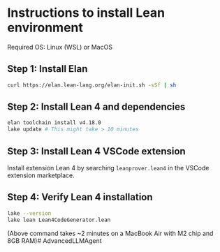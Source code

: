 # Instructions to install Lean environment

Required OS: Linux (WSL) or MacOS

## Step 1: Install Elan
```bash
curl https://elan.lean-lang.org/elan-init.sh -sSf | sh
```

## Step 2: Install Lean 4 and dependencies
```bash
elan toolchain install v4.18.0
lake update # This might take > 10 minutes
```

## Step 3: Install Lean 4 VSCode extension

Install extension Lean 4 by searching `leanprover.lean4` in the VSCode extension marketplace.

## Step 4: Verify Lean 4 installation
```bash
lake --version
lake lean Lean4CodeGenerator.lean
```

(Above command takes ~2 minutes on a MacBook Air with M2 chip and 8GB RAM)# AdvancedLLMAgent
